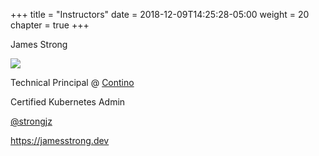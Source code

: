 +++
title = "Instructors"
date = 2018-12-09T14:25:28-05:00
weight = 20
chapter = true
+++

James Strong  

![](/intro-k8/images/james.png)

Technical Principal @ [Contino](https://contino.io)

Certified Kubernetes Admin

[@strongjz](https://twitter.com/strongjz)

https://jamesstrong.dev







